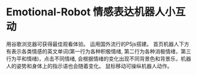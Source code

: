 # Emotional-Robot 情感表达机器人小互动
用谷歌浏览器可获得最佳观看体验。
运用国外流行的P5js搭建。
首页机器人下方有表示各类情感的英文单词(第一行为各种积极情绪, 第二行为各种消极情绪，第三行为平和情绪)，点击不同情绪, 会根据情绪的变化出现不同背景色和背景乐，机器人的姿势和身体上的指示语也会随着变化。
鼠标移动可操纵机器人动作。
